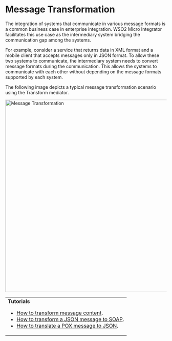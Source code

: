 # Message Transformation

The integration of systems that communicate in various message formats is a common business case in enterprise integration. WSO2 Micro Integrator facilitates this use case as the intermediary system bridging the communication gap among the systems.

For example, consider a service that returns data in XML format and a mobile client that accepts messages only in JSON format. To allow these two systems to communicate, the intermediary system needs to convert message formats during the communication. This allows the systems to communicate with each other without depending on the message formats supported by each system.

The following image depicts a typical message transformation scenario using the Transform mediator.

<img src="{{base_path}}/assets/img/integrate/use-cases-overview/message-transformation.png" title="Message Transformation" width="600" alt="Message Transformation"/>

<table>
	<tr>
		<td>
			<b>Tutorials</b></br>
			<ul>
				<li>
                    <a href="{{base_path}}/learn/integration-tutorials/transforming-message-content">How to transform message content</a>.
				</li>
                <li>
                    <a href="{{base_path}}/learn/examples/message-transformation-examples/json-to-soap-conversion">How to transform a JSON message to SOAP</a>.
				</li>
                <li>
                    <a href="{{base_path}}/learn/examples/message-transformation-examples/pox-to-json-conversion">How to translate a POX message to JSON</a>.
				</li>
			</ul>
		</td>
	</tr>
</table>